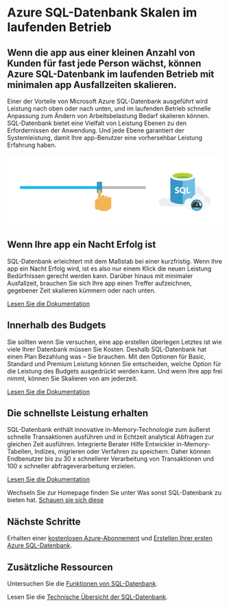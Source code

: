 <properties
   pageTitle="SQL Azure-Datenbank Skalen im laufenden Betrieb"
   description="Erfahren Sie, wie SQL-Datenbank im laufenden Betrieb skaliert"
   keywords=""
   services="sql-database"
   documentationCenter=""
   authors="CarlRabeler"
   manager="jhubbard"
   editor=""/>

<tags
   ms.service="sql-database"
   ms.devlang="NA"
   ms.topic="article"
   ms.tgt_pltfrm="NA"
   ms.workload="data-management"
   ms.date="10/13/2016"
   ms.author="carlrab"/>

# <a name="azure-sql-database-scales-on-the-fly"></a>Azure SQL-Datenbank Skalen im laufenden Betrieb

## <a name="when-your-app-grows-from-a-small-number-of-customers-to-just-about-everyone-azure-sql-database-can-scale-on-the-fly-with-minimal-app-downtime"></a>Wenn die app aus einer kleinen Anzahl von Kunden für fast jede Person wächst, können Azure SQL-Datenbank im laufenden Betrieb mit minimalen app Ausfallzeiten skalieren.

Einer der Vorteile von Microsoft Azure SQL-Datenbank ausgeführt wird Leistung nach oben oder nach unten, und im laufenden Betrieb schnelle Anpassung zum Ändern von Arbeitsbelastung Bedarf skalieren können. SQL-Datenbank bietet eine Vielfalt von Leistung Ebenen zu den Erfordernissen der Anwendung. Und jede Ebene garantiert der Systemleistung, damit Ihre app-Benutzer eine vorhersehbar Leistung Erfahrung haben.

![Skalieren auf dynamische](./media/sql-database-scale-on-the-fly/sql-database-scale-on-the-fly.png)

## <a name="when-your-app-is-an-overnight-success"></a>Wenn Ihre app ein Nacht Erfolg ist
SQL-Datenbank erleichtert mit dem Maßstab bei einer kurzfristig. Wenn Ihre app ein Nacht Erfolg wird, ist es also nur einem Klick die neuen Leistung Bedürfnissen gerecht werden kann. Darüber hinaus mit minimaler Ausfallzeit, brauchen Sie sich Ihre app einen Treffer aufzeichnen, gegebener Zeit skalieren kümmern oder nach unten.

[Lesen Sie die Dokumentation](http://go.microsoft.com/fwlink/?LinkID=787569)

## <a name="within-your-budget"></a>Innerhalb des Budgets  

Sie sollten wenn Sie versuchen, eine app erstellen überlegen Letztes ist wie viele Ihrer Datenbank müssen Sie Kosten. Deshalb SQL-Datenbank hat einen Plan Bezahlung was – Sie brauchen. Mit den Optionen für Basic, Standard und Premium Leistung können Sie entscheiden, welche Option für die Leistung des Budgets ausgedrückt werden kann. Und wenn Ihre app frei nimmt, können Sie Skalieren von am jederzeit.

[Lesen Sie die Dokumentation](http://go.microsoft.com/fwlink/?LinkID=787570)

## <a name="get-the-fastest-performance"></a>Die schnellste Leistung erhalten

SQL-Datenbank enthält innovative in-Memory-Technologie zum äußerst schnelle Transaktionen ausführen und in Echtzeit analytical Abfragen zur gleichen Zeit ausführen. Integrierte Berater Hilfe Entwickler in-Memory-Tabellen, Indizes, migrieren oder Verfahren zu speichern. Daher können Endbenutzer bis zu 30 x schnellerer Verarbeitung von Transaktionen und 100 x schneller abfrageverarbeitung erzielen.  

[Lesen Sie die Dokumentation](http://go.microsoft.com/fwlink/?LinkID=787580)

Wechseln Sie zur Homepage finden Sie unter Was sonst SQL-Datenbank zu bieten hat.
[Schauen sie sich diese](https://azure.microsoft.com/services/sql-database/) 

## <a name="next-steps"></a>Nächste Schritte

Erhalten einer [kostenlosen Azure-Abonnement](https://azure.microsoft.com/get-started/) und [Erstellen Ihrer ersten Azure SQL-Datenbank](sql-database-get-started.md).

## <a name="additional-resources"></a>Zusätzliche Ressourcen

Untersuchen Sie die [Funktionen von SQL-Datenbank](https://azure.microsoft.com/services/sql-database/).
 
Lesen Sie die [Technische Übersicht der SQL-Datenbank](sql-database-technical-overview.md).
